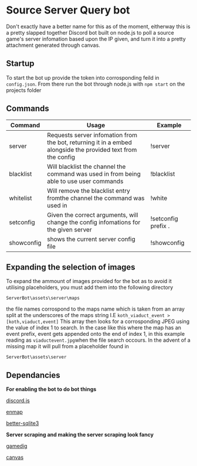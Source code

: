 ﻿# Source Server Query bot
Don't exactly have a better name for this as of the moment, eitherway this is a pretty slapped together Discord bot built on node.js to poll a source game's server infomation based upon the IP given, and turn it into a pretty attachment generated through canvas.

## Startup
To start the bot up provide the token into corrosponding feild in `config.json`. From there run the bot through node.js with `npm start` on the projects folder

## Commands
|Command| Usage | Example|
|--| -- | -- |
| server | Requests server infomation from the bot, returning it in a embed alongside the provided text from the config | !server |
|blacklist|Will blacklist the channel the command was used in from being able to use user commands|!blacklist
|whitelist|Will remove the blacklist entry fromthe channel the command was used in|!white
|setconfig|Given the correct arguments, will change the config infomations for the given server| !setconfig prefix .|
|showconfig|shows the current server config file|!showconfig|

## Expanding the selection of images
To expand the ammount of images provided for the bot as to avoid it utilising placeholders, you must add them into the following directory

    ServerBot\assets\server\maps
the file names corrospond to the maps name which is taken from an array split at the underscores of the maps string I.E `koth_viaduct_event > [koth,viaduct,event]` This array then looks for a corrosponding JPEG using the value of index 1 to search. In the case like this where the map has an event prefix, event gets appended onto the end of index 1, in this example reading as `viaductevent.jpg`when the file search occours. In the advent of a missing map it will pull from a placeholder found in

    ServerBot\assets\server

## Dependancies
**For enabling the bot to do bot things**

[discord.js](https://www.npmjs.com/package/discord.js)

[enmap](https://www.npmjs.com/package/enmap)

[better-sqlite3](https://www.npmjs.com/package/better-sqlite3)

**Server scraping and making the server scraping look fancy**

[gamedig](https://www.npmjs.com/package/gamedig)

[canvas](https://www.npmjs.com/package/canvas)
